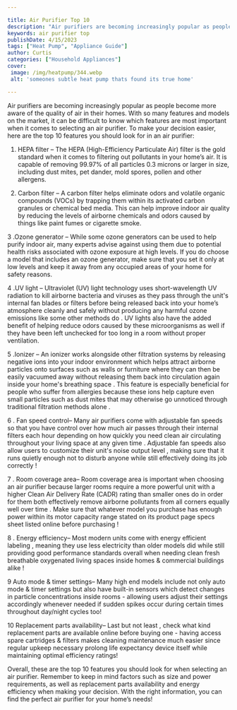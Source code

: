 ```yaml
---

title: Air Purifier Top 10
description: "Air purifiers are becoming increasingly popular as people become more aware of the quality of air in their homes. With so many fea...you wont regret reading on"
keywords: air purifier top
publishDate: 4/15/2023
tags: ["Heat Pump", "Appliance Guide"]
author: Curtis
categories: ["Household Appliances"]
cover: 
 image: /img/heatpump/344.webp
 alt: 'someones subtle heat pump thats found its true home'

---
```


Air purifiers are becoming increasingly popular as people become more aware of the quality of air in their homes. With so many features and models on the market, it can be difficult to know which features are most important when it comes to selecting an air purifier. To make your decision easier, here are the top 10 features you should look for in an air purifier: 

1. HEPA filter – The HEPA (High-Efficiency Particulate Air) filter is the gold standard when it comes to filtering out pollutants in your home’s air. It is capable of removing 99.97% of all particles 0.3 microns or larger in size, including dust mites, pet dander, mold spores, pollen and other allergens. 

2. Carbon filter – A carbon filter helps eliminate odors and volatile organic compounds (VOCs) by trapping them within its activated carbon granules or chemical bed media. This can help improve indoor air quality by reducing the levels of airborne chemicals and odors caused by things like paint fumes or cigarette smoke. 

3 .Ozone generator – While some ozone generators can be used to help purify indoor air, many experts advise against using them due to potential health risks associated with ozone exposure at high levels. If you do choose a model that includes an ozone generator, make sure that you set it only at low levels and keep it away from any occupied areas of your home for safety reasons. 

4 .UV light – Ultraviolet (UV) light technology uses short-wavelength UV radiation to kill airborne bacteria and viruses as they pass through the unit's internal fan blades or filters before being released back into your home’s atmosphere cleanly and safely without producing any harmful ozone emissions like some other methods do . UV lights also have the added benefit of helping reduce odors caused by these microorganisms as well if they have been left unchecked for too long in a room without proper ventilation. 

 5 .Ionizer – An ionizer works alongside other filtration systems by releasing negative ions into your indoor environment which helps attract airborne particles onto surfaces such as walls or furniture where they can then be easily vacuumed away without releasing them back into circulation again inside your home's breathing space . This feature is especially beneficial for people who suffer from allergies because these ions help capture even small particles such as dust mites that may otherwise go unnoticed through traditional filtration methods alone .

 6 . Fan speed control– Many air purifiers come with adjustable fan speeds so that you have control over how much air passes through their internal filters each hour depending on how quickly you need clean air circulating throughout your living space at any given time . Adjustable fan speeds also allow users to customize their unit's noise output level , making sure that it runs quietly enough not to disturb anyone while still effectively doing its job correctly !

 7 . Room coverage area– Room coverage area is important when choosing an air purifier because larger rooms require a more powerful unit with a higher Clean Air Delivery Rate (CADR) rating than smaller ones do in order for them both effectively remove airborne pollutants from all corners equally well over time . Make sure that whatever model you purchase has enough power within its motor capacity range stated on its product page specs sheet listed online before purchasing ! 

 8 . Energy efficiency– Most modern units come with energy efficient labeling , meaning they use less electricity than older models did while still providing good performance standards overall when needing clean fresh breathable oxygenated living spaces inside homes & commercial buildings alike ! 

 9 Auto mode & timer settings– Many high end models include not only auto mode & timer settings but also have built-in sensors which detect changes in particle concentrations inside rooms - allowing users adjust their settings accordingly whenever needed if sudden spikes occur during certain times throughout day/night cycles too! 

 10 Replacement parts availability– Last but not least , check what kind replacement parts are available online before buying one - having access spare cartridges & filters makes cleaning maintenance much easier since regular upkeep necessary prolong life expectancy device itself while maintaining optimal efficiency ratings! 

Overall, these are the top 10 features you should look for when selecting an air purifier. Remember to keep in mind factors such as size and power requirements, as well as replacement parts availability and energy efficiency when making your decision. With the right information, you can find the perfect air purifier for your home’s needs!
